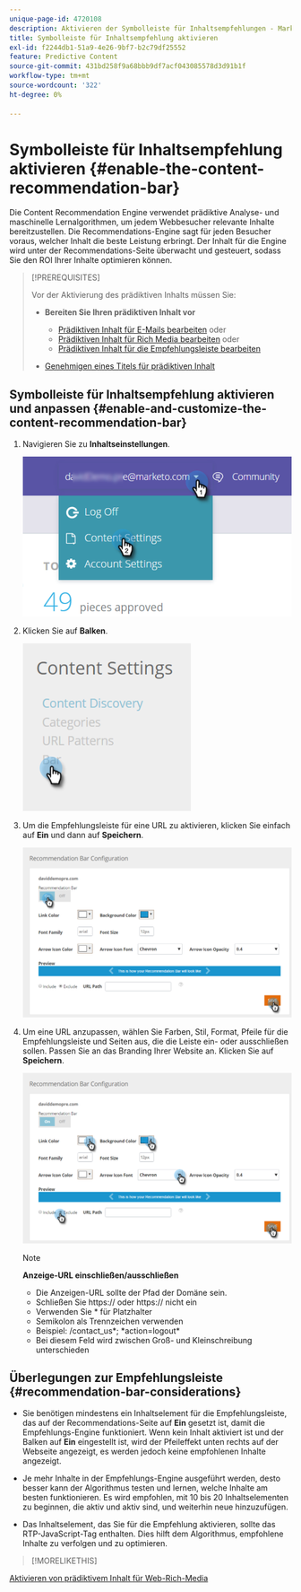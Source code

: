 ```yaml
---
unique-page-id: 4720108
description: Aktivieren der Symbolleiste für Inhaltsempfehlungen - Marketo-Dokumente - Produktdokumentation
title: Symbolleiste für Inhaltsempfehlung aktivieren
exl-id: f2244db1-51a9-4e26-9bf7-b2c79df25552
feature: Predictive Content
source-git-commit: 431bd258f9a68bbb9df7acf043085578d3d91b1f
workflow-type: tm+mt
source-wordcount: '322'
ht-degree: 0%

---
```


# Symbolleiste für Inhaltsempfehlung aktivieren {#enable-the-content-recommendation-bar}

Die Content Recommendation Engine verwendet prädiktive Analyse- und maschinelle Lernalgorithmen, um jedem Webbesucher relevante Inhalte bereitzustellen. Die Recommendations-Engine sagt für jeden Besucher voraus, welcher Inhalt die beste Leistung erbringt. Der Inhalt für die Engine wird unter der Recommendations-Seite überwacht und gesteuert, sodass Sie den ROI Ihrer Inhalte optimieren können.

>[!PREREQUISITES]
>
>Vor der Aktivierung des prädiktiven Inhalts müssen Sie:
>
>* **Bereiten Sie Ihren prädiktiven Inhalt vor**
>
>   * [Prädiktiven Inhalt für E-Mails bearbeiten](/help/marketo/product-docs/predictive-content/working-with-predictive-content/edit-predictive-content-for-emails.md) oder
>   * [Prädiktiven Inhalt für Rich Media bearbeiten](/help/marketo/product-docs/predictive-content/working-with-predictive-content/edit-predictive-content-for-rich-media.md) oder
>   * [Prädiktiven Inhalt für die Empfehlungsleiste bearbeiten](/help/marketo/product-docs/predictive-content/working-with-predictive-content/edit-predictive-content-for-the-recommendation-bar.md)
>
>* [Genehmigen eines Titels für prädiktiven Inhalt](/help/marketo/product-docs/predictive-content/working-with-all-content/approve-a-title-for-predictive-content.md)

## Symbolleiste für Inhaltsempfehlung aktivieren und anpassen {#enable-and-customize-the-content-recommendation-bar}

1. Navigieren Sie zu **Inhaltseinstellungen**.

   ![](assets/settings-dropdown-hand.png)

1. Klicken Sie auf **Balken**.

   ![](assets/content-settings-bar-hand.png)

1. Um die Empfehlungsleiste für eine URL zu aktivieren, klicken Sie einfach auf **Ein** und dann auf **Speichern**.

   ![](assets/bar-enable.png)

1. Um eine URL anzupassen, wählen Sie Farben, Stil, Format, Pfeile für die Empfehlungsleiste und Seiten aus, die die Leiste ein- oder ausschließen sollen. Passen Sie an das Branding Ihrer Website an. Klicken Sie auf **Speichern**.

   ![](assets/bar-customize-details-hands.png)

   >[!NOTE]
   >
   >**Anzeige-URL einschließen/ausschließen**
   >
   >* Die Anzeigen-URL sollte der Pfad der Domäne sein.
   >* Schließen Sie https:// oder https:// nicht ein
   >* Verwenden Sie &#42; für Platzhalter
   * Semikolon als Trennzeichen verwenden
   * Beispiel: /contact_us&#42;; &#42;action=logout&#42;
   * Bei diesem Feld wird zwischen Groß- und Kleinschreibung unterschieden

## Überlegungen zur Empfehlungsleiste {#recommendation-bar-considerations}

* Sie benötigen mindestens ein Inhaltselement für die Empfehlungsleiste, das auf der Recommendations-Seite auf **Ein** gesetzt ist, damit die Empfehlungs-Engine funktioniert. Wenn kein Inhalt aktiviert ist und der Balken auf **Ein** eingestellt ist, wird der Pfeileffekt unten rechts auf der Webseite angezeigt, es werden jedoch keine empfohlenen Inhalte angezeigt.

* Je mehr Inhalte in der Empfehlungs-Engine ausgeführt werden, desto besser kann der Algorithmus testen und lernen, welche Inhalte am besten funktionieren. Es wird empfohlen, mit 10 bis 20 Inhaltselementen zu beginnen, die aktiv und aktiv sind, und weiterhin neue hinzuzufügen.
* Das Inhaltselement, das Sie für die Empfehlung aktivieren, sollte das RTP-JavaScript-Tag enthalten. Dies hilft dem Algorithmus, empfohlene Inhalte zu verfolgen und zu optimieren.

>[!MORELIKETHIS]
>
[Aktivieren von prädiktivem Inhalt für Web-Rich-Media](/help/marketo/product-docs/predictive-content/enabling-predictive-content/enable-predictive-content-for-web-rich-media.md)
